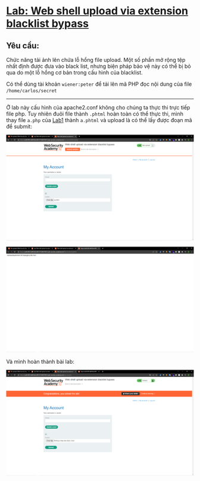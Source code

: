 # [Lab: Web shell upload via extension blacklist bypass](https://portswigger.net/web-security/file-upload/lab-file-upload-web-shell-upload-via-extension-blacklist-bypass)

## Yêu cầu:
Chức năng tải ảnh lên chứa lỗ hổng file upload. Một số phần mở rộng tệp nhất định được đưa vào black list, nhưng biện pháp bảo vệ này có thể bị bỏ qua do một lỗ hổng cơ bản trong cấu hình của blacklist.

Có thể dùng tài khoản `wiener:peter` để tải lên mã PHP đọc nội dung của file `/home/carlos/secret`

---
Ở lab này cấu hình của apache2.conf không cho chúng ta thực thi trực tiếp file php. Tuy nhiên đuôi file thành `.phtml` hoàn toàn có thể thực thi, mình thay file `a.php` của [Lab1](../Lab1/) thành `a.phtml` và upload là có thể lấy được đoạn mã để submit:

![](2.png)

![](3.png)

Và mình hoàn thành bài lab:

![](4.png)